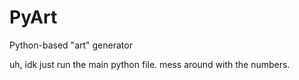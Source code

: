 # PyArt
Python-based "art" generator

uh, idk just run the main python file. mess around with the numbers.
